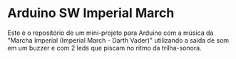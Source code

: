 # Arduino SW Imperial March

Este é o repositório de um mini-projeto para Arduino com a música da "Marcha Imperial (Imperial March - Darth Vader)" utilizando a saída de som em um buzzer e
com 2 leds que piscam no ritmo da trilha-sonora.
